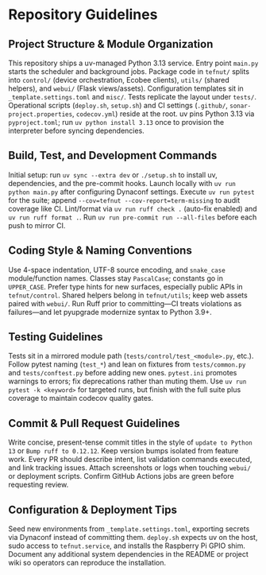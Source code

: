 # Repository Guidelines

## Project Structure & Module Organization

This repository ships a uv-managed Python 3.13 service. Entry point `main.py` starts the scheduler and background jobs. Package code in `tefnut/` splits into `control/` (device orchestration, Ecobee clients), `utils/` (shared helpers), and `webui/` (Flask views/assets). Configuration templates sit in `_template.settings.toml` and `misc/`. Tests replicate the layout under `tests/`. Operational scripts (`deploy.sh`, `setup.sh`) and CI settings (`.github/`, `sonar-project.properties`, `codecov.yml`) reside at the root. uv pins Python 3.13 via `pyproject.toml`; run `uv python install 3.13` once to provision the interpreter before syncing dependencies.

## Build, Test, and Development Commands

Initial setup: run `uv sync --extra dev` or `./setup.sh` to install uv, dependencies, and the pre-commit hooks. Launch locally with `uv run python main.py` after configuring Dynaconf settings. Execute `uv run pytest` for the suite; append `--cov=tefnut --cov-report=term-missing` to audit coverage like CI. Lint/format via `uv run ruff check .` (auto-fix enabled) and `uv run ruff format .`. Run `uv run pre-commit run --all-files` before each push to mirror CI.

## Coding Style & Naming Conventions

Use 4-space indentation, UTF-8 source encoding, and `snake_case` module/function names. Classes stay `PascalCase`; constants go in `UPPER_CASE`. Prefer type hints for new surfaces, especially public APIs in `tefnut/control`. Shared helpers belong in `tefnut/utils`; keep web assets paired with `webui/`. Run Ruff prior to committing—CI treats violations as failures—and let pyupgrade modernize syntax to Python 3.9+.

## Testing Guidelines

Tests sit in a mirrored module path (`tests/control/test_<module>.py`, etc.). Follow pytest naming (`test_*`) and lean on fixtures from `tests/common.py` and `tests/conftest.py` before adding new ones. `pytest.ini` promotes warnings to errors; fix deprecations rather than muting them. Use `uv run pytest -k <keyword>` for targeted runs, but finish with the full suite plus coverage to maintain codecov quality gates.

## Commit & Pull Request Guidelines

Write concise, present-tense commit titles in the style of `update to Python 13` or `Bump ruff to 0.12.12`. Keep version bumps isolated from feature work. Every PR should describe intent, list validation commands executed, and link tracking issues. Attach screenshots or logs when touching `webui/` or deployment scripts. Confirm GitHub Actions jobs are green before requesting review.

## Configuration & Deployment Tips

Seed new environments from `_template.settings.toml`, exporting secrets via Dynaconf instead of committing them. `deploy.sh` expects uv on the host, sudo access to `tefnut.service`, and installs the Raspberry Pi GPIO shim. Document any additional system dependencies in the README or project wiki so operators can reproduce the installation.
